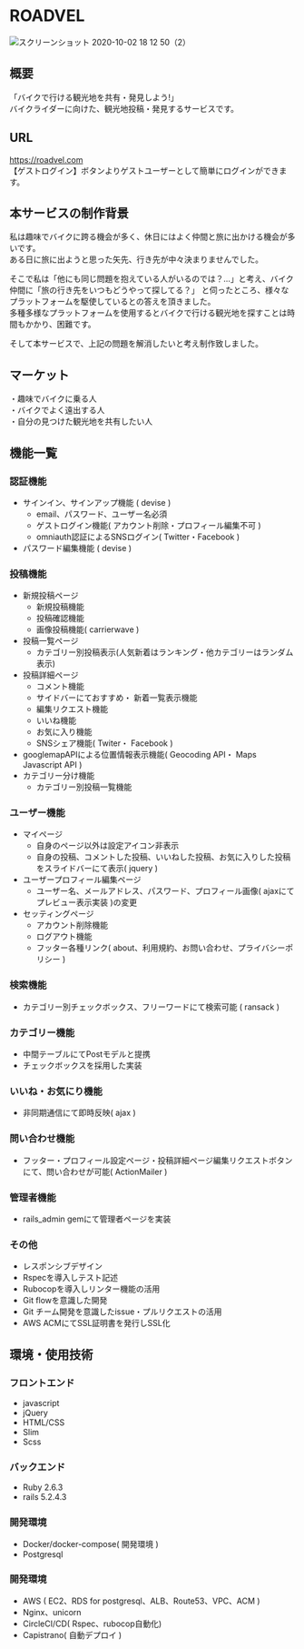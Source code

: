 # ROADVEL

![スクリーンショット 2020-10-02 18 12 50（2）](https://user-images.githubusercontent.com/58883305/94908469-a99eb980-04dc-11eb-9a4e-7787065e4d37.png)


## 概要
「バイクで行ける観光地を共有・発見しよう!」  
  バイクライダーに向けた、観光地投稿・発見するサービスです。

## URL
https://roadvel.com  
【ゲストログイン】ボタンよりゲストユーザーとして簡単にログインができます。

## 本サービスの制作背景
私は趣味でバイクに跨る機会が多く、休日にはよく仲間と旅に出かける機会が多いです。  
ある日に旅に出ようと思った矢先、行き先が中々決まりませんでした。

そこで私は「他にも同じ問題を抱えている人がいるのでは？...」と考え、バイク仲間に「旅の行き先をいつもどうやって探してる？」
と伺ったところ、様々なプラットフォームを駆使しているとの答えを頂きました。  
多種多様なプラットフォームを使用するとバイクで行ける観光地を探すことは時間もかかり、困難です。

そして本サービスで、上記の問題を解消したいと考え制作致しました。

## マーケット
・趣味でバイクに乗る人  
・バイクでよく遠出する人  
・自分の見つけた観光地を共有したい人

## 機能一覧
### 認証機能  
+ サインイン、サインアップ機能 ( devise )  
  * email、パスワード、ユーザー名必須  
  * ゲストログイン機能( アカウント削除・プロフィール編集不可 )
  * omniauth認証によるSNSログイン( Twitter・Facebook )  
+ パスワード編集機能 ( devise )

### 投稿機能
+ 新規投稿ページ
  * 新規投稿機能
  * 投稿確認機能
  * 画像投稿機能( carrierwave )
+ 投稿一覧ページ
  * カテゴリー別投稿表示(人気新着はランキング・他カテゴリーはランダム表示)
+ 投稿詳細ページ
  * コメント機能
  * サイドバーにておすすめ・ 新着一覧表示機能
  * 編集リクエスト機能
  * いいね機能
  * お気に入り機能
  * SNSシェア機能( Twiter・ Facebook )
+ googlemapAPIによる位置情報表示機能( Geocoding API・ Maps Javascript API )
+ カテゴリー分け機能
  * カテゴリー別投稿一覧機能
### ユーザー機能
+ マイページ  
  * 自身のページ以外は設定アイコン非表示
  * 自身の投稿、コメントした投稿、いいねした投稿、お気に入りした投稿をスライドバーにて表示( jquery )
+ ユーザープロフィール編集ページ
  * ユーザー名、メールアドレス、パスワード、プロフィール画像( ajaxにてプレビュー表示実装 )の変更
+ セッティングページ
  * アカウント削除機能
  * ログアウト機能
  * フッター各種リンク( about、利用規約、お問い合わせ、プライバシーポリシー )
### 検索機能
+ カテゴリー別チェックボックス、フリーワードにて検索可能 ( ransack )
### カテゴリー機能
+ 中間テーブルにてPostモデルと提携
+ チェックボックスを採用した実装
### いいね・お気にり機能
+ 非同期通信にて即時反映( ajax )
### 問い合わせ機能
+ フッター・プロフィール設定ページ・投稿詳細ページ編集リクエストボタンにて、問い合わせが可能( ActionMailer )
### 管理者機能
+ rails_admin gemにて管理者ページを実装
### その他
+ レスポンシブデザイン
+ Rspecを導入しテスト記述
+ Rubocopを導入しリンター機能の活用
+ Git flowを意識した開発
+ Git チーム開発を意識したissue・プルリクエストの活用
+ AWS ACMにてSSL証明書を発行しSSL化

## 環境・使用技術
### フロントエンド
* javascript
* jQuery
* HTML/CSS
* Slim
* Scss

### バックエンド
+ Ruby 2.6.3
+ rails 5.2.4.3

### 開発環境
+ Docker/docker-compose( 開発環境 )
+ Postgresql

### 開発環境
+ AWS ( EC2、RDS for postgresql、ALB、Route53、VPC、ACM )
+ Nginx、unicorn
+ CircleCI/CD( Rspec、rubocop自動化)
+ Capistrano( 自動デプロイ )
